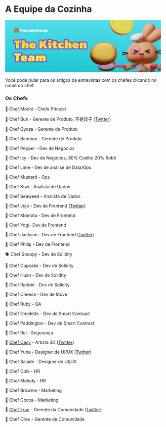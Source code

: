 # A Equipe da Cozinha

![](.gitbook/assets/the-kitchen-team-header.png)

Você pode pular para os artigos de entrevistas com os chefes clicando no nome do chef.

### Os Chefs

🐰 Chef Mochi  -  Chefe Princial

🐰 Chef Bun - Gerente de Produto, 不是饺子 ([Twitter](http://twitter.com/chef\_bun\_pcs))

🐰 Chef Gyoza - Gerente de Produto

🐰 Chef Bamboo - Gerente de Produto

🐰 Chef Pepper - Dev de Negócios

🐰 Chef Icy - Dev de Negócios, 80% Coelho 20% Robô

🐰 Chef Lime - Dev de análise de Data/Ops&#x20;

🐰 Chef Mustard - Ops

🐰 Chef Kiwi - Analista de Dados

🐰 Chef Seaweed - Analista de Dados

🐰 Chef Jojo - Dev de Frontend ([Twitter](https://twitter.com/0xchefjojo))

🐰 Chef Momota - Dev de Frontend

🐰 Chef Yogi- Dev de Frontend

🐰 Chef Jackson - Dev de Frontend  ([Twitter](https://twitter.com/0xchefjackson))

🐰 Chef Philip - Dev de Frontend&#x20;

🐕 Chef Snoopy - Dev de Solidity

🐰 Chef Cupcake - Dev de Solidity

🐰 Chef Huan - Dev de Solidity

🐰 Chef Rabbid - Dev de Solidity

🐰 Chef Cheese - Dev de Move&#x20;

🐰 Chef Ruby - QA

🐰 Chef Omelette - Dev de Smart Contract&#x20;

🐰 Chef Paddington - Dev de Smart Contract&#x20;

🐰 Chef Rei - Segurança

🐰 [Chef Cecy](https://medium.com/pancakeswap/kitchen-interviews-chef-cecy-the-magical-3d-artist-making-fluffy-bunnies-e1eda53742f3) - Artista 3D ([Twitter](https://twitter.com/Cecymeade))

🐰 Chef Yuna - Designer de UI/UX ([Twitter](https://twitter.com/chefyuna))

🐰 Chef Salade - Designer de UI/UX

🐰 Chef Cola - HR

🐰 Chef Melody - HR

🐰 Chef Brownie - Marketing

🐰 Chef Cocoa - Marketing

🐰 [Chef Fran](https://medium.com/pancakeswap/kitchen-interview-chef-fran-spanish-community-manager-and-a-lovely-mate-368c72102093) - Gerente da Comunidade ([Twitter](https://twitter.com/ChefFranPS))

🐰 Chef Oreo - Gerente de Comunidade
